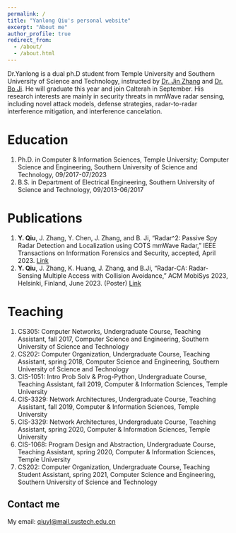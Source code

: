 ```yaml
---
permalink: /
title: "Yanlong Qiu's personal website"
excerpt: "About me"
author_profile: true
redirect_from: 
  - /about/
  - /about.html
---
```


Dr.Yanlong is a dual ph.D student from Temple University and Southern University of Science and Technology, instructed by [Dr. Jin Zhang](https://jinzhang-sustech.github.io/) and [Dr. Bo Ji](https://people.cs.vt.edu/boji/). He will graduate this year and join Calterah in September. His research interests are mainly in security threats in mmWave radar sensing, including novel attack models, defense strategies, radar-to-radar interference mitigation, and interference cancelation.

Education
======
1. Ph.D. in Computer & Information Sciences, Temple University; Computer Science and Engineering, Southern University of Science and Technology, 09/2017-07/2023
2. B.S. in Department of Electrical Engineering, Southern University of Science and Technology, 09/2013-06/2017

Publications
======
1. **Y. Qiu**, J. Zhang, Y. Chen, J. Zhang, and B. Ji, “Radar^2: Passive Spy Radar Detection and Localization using COTS mmWave Radar,” IEEE Transactions on Information Forensics and Security, accepted, April 2023. [Link](ieeexplore.ieee.org/abstract/document/10105863 )
2. **Y. Qiu**, J. Zhang, K. Huang, J. Zhang, and B.Ji, “Radar-CA: Radar-Sensing Multiple Access with Collision Avoidance,” ACM MobiSys 2023, Helsinki, Finland, June 2023. (Poster) [Link](https://dl.acm.org/doi/10.1145/3581791.3597376)

Teaching
======
1. CS305: Computer Networks, Undergraduate Course, Teaching Assistant, fall 2017, Computer Science and Engineering, Southern University of Science and Technology
2. CS202: Computer Organization, Undergraduate Course, Teaching Assistant, spring 2018, Computer Science and Engineering, Southern University of Science and Technology
3. CIS-1051: Intro Prob Solv & Prog-Python, Undergraduate Course, Teaching Assistant, fall 2019, Computer & Information Sciences, Temple University
4. CIS-3329: Network Architectures, Undergraduate Course, Teaching Assistant, fall 2019, Computer & Information Sciences, Temple University
5. CIS-3329: Network Architectures, Undergraduate Course, Teaching Assistant, spring 2020, Computer & Information Sciences, Temple University
6. CIS-1068: Program Design and Abstraction, Undergraduate Course, Teaching Assistant, spring 2020, Computer & Information Sciences, Temple University
7. CS202: Computer Organization, Undergraduate Course, Teaching Student Assistant, spring 2021, Computer Science and Engineering, Southern University of Science and Technology


Contact me
------
My email: qiuyl@mail.sustech.edu.cn
